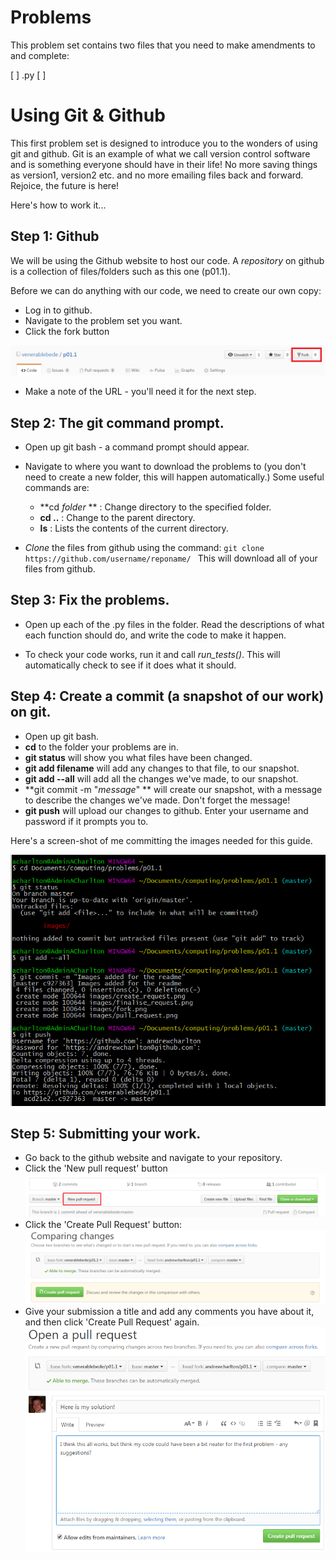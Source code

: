 # Problems

This problem set contains two files that you need to make amendments to
and complete:

[ ] .py
[ ] 

# Using Git & Github

This first problem set is designed to introduce you to the wonders
of using git and github. Git is an example of what we call version
control software and is something everyone should have in their life!
No more saving things as version1, version2 etc. and no more emailing
files back and forward.  Rejoice, the future is here!

Here's how to work it...

## Step 1: Github

We will be using the Github website to host our code. A *repository* on
github is a collection of files/folders such as this one (p01.1).

Before we can do anything with our code, we need to create our own copy:
  * Log in to github.
  * Navigate to the problem set you want.
  * Click the fork button

  ![Fork](/images/fork.png)

  * Make a note of the URL - you'll need it for the next step.

## Step 2: The git command prompt.

  * Open up git bash - a command prompt should appear.
  * Navigate to where you want to download the problems to (you don't need to create a new folder, this will happen automatically.)  Some useful commands are:
    -  **cd *folder* ** : Change directory to the specified folder.
    -  **cd ..** : Change to the parent directory.
    -  **ls** : Lists the contents of the current directory.


  * *Clone* the files from github using the command:
        `git clone https://github.com/username/reponame/ `
    This will download all of your files from github.


## Step 3: Fix the problems.

  * Open up each of the .py files in the folder.  Read the descriptions
    of what each function should do, and write the code to make it happen.

  * To check your code works, run it and call *run_tests()*.  This will automatically
    check to see if it does what it should.


## Step 4: Create a commit (a snapshot of our work) on git.

  * Open up git bash.
  * **cd** to the folder your problems are in.
  * **git status** will show you what files have been changed.
  * **git add filename** will add any changes to that file, to our snapshot.
  * **git add --all** will add all the changes we've made, to our snapshot.
  * **git commit -m "*message*" ** will create our snapshot, with a message to
    describe the changes we've made.  Don't forget the message!
  * **git push** will upload our changes to github.  Enter your username and password
    if it prompts you to.

Here's a screen-shot of me committing the images needed for this guide.

![git](images/commit.png)


## Step 5: Submitting your work.

  * Go back to the github website and navigate to your repository.
  * Click the 'New pull request' button
    ![New pull request](images/pull_request.png)
  * Click the 'Create Pull Request' button:
    ![Create request](images/create_request.png)
  * Give your submission a title and add any comments you have about it, and then click 'Create Pull Request' again.
    ![Finalise request](images/finalise_request.png)


        
  
